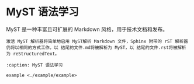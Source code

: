 # MyST 语法学习

MyST 是一种丰富且可扩展的 Markdown 风格，用于技术文档和发布。



```{note} 可以同时使用 MyST 和 reStructuredText
激活 MyST 解析器将简单地启用 MyST解析 Markdown 文件，Sphinx 附带的 rST 解析器仍将以相同的方式工作。以 结尾的文件.md将被解析为 MyST，以 结尾的文件.rst将被解析为 reStructuredText。
```



```{toctree} 
:caption: MyST 语法学习

example <./example/example>
```
